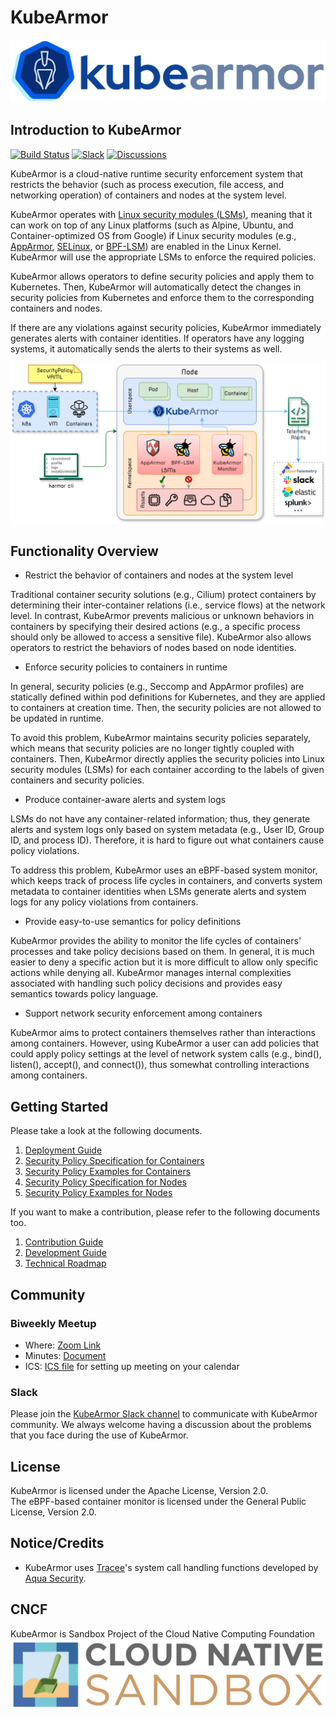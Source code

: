 # KubeArmor

![KubeArmor Logo](.gitbook/assets/logo.png)

## Introduction to KubeArmor

[![Build Status](https://github.com/kubearmor/KubeArmor/actions/workflows/ci-go.yml/badge.svg)](https://github.com/kubearmor/KubeArmor/actions/workflows/ci-go.yml/)
[![Slack](https://kubearmor.herokuapp.com/badge.svg)](https://kubearmor.herokuapp.com)
[![Discussions](https://img.shields.io/badge/Got%20Questions%3F-Chat-Violet)](https://github.com/kubearmor/KubeArmor/discussions)

KubeArmor is a cloud-native runtime security enforcement system that restricts the behavior \(such as process execution, file access, and networking operation\) of containers and nodes at the system level.

KubeArmor operates with [Linux security modules \(LSMs\)](https://en.wikipedia.org/wiki/Linux_Security_Modules), meaning that it can work on top of any Linux platforms \(such as Alpine, Ubuntu, and Container-optimized OS from Google\) if Linux security modules \(e.g., [AppArmor](https://en.wikipedia.org/wiki/AppArmor), [SELinux](https://en.wikipedia.org/wiki/Security-Enhanced_Linux), or [BPF-LSM](https://lwn.net/Articles/808048/)\) are enabled in the Linux Kernel. KubeArmor will use the appropriate LSMs to enforce the required policies.

KubeArmor allows operators to define security policies and apply them to Kubernetes. Then, KubeArmor will automatically detect the changes in security policies from Kubernetes and enforce them to the corresponding containers and nodes.

If there are any violations against security policies, KubeArmor immediately generates alerts with container identities. If operators have any logging systems, it automatically sends the alerts to their systems as well.

![KubeArmor High Level Design](.gitbook/assets/kubearmor_overview.png)

## Functionality Overview

* Restrict the behavior of containers and nodes at the system level

Traditional container security solutions \(e.g., Cilium\) protect containers by determining their inter-container relations \(i.e., service flows\) at the network level. In contrast, KubeArmor prevents malicious or unknown behaviors in containers by specifying their desired actions \(e.g., a specific process should only be allowed to access a sensitive file\). KubeArmor also allows operators to restrict the behaviors of nodes based on node identities.

* Enforce security policies to containers in runtime

In general, security policies \(e.g., Seccomp and AppArmor profiles\) are statically defined within pod definitions for Kubernetes, and they are applied to containers at creation time. Then, the security policies are not allowed to be updated in runtime.

To avoid this problem, KubeArmor maintains security policies separately, which means that security policies are no longer tightly coupled with containers. Then, KubeArmor directly applies the security policies into Linux security modules \(LSMs\) for each container according to the labels of given containers and security policies.

* Produce container-aware alerts and system logs

LSMs do not have any container-related information; thus, they generate alerts and system logs only based on system metadata \(e.g., User ID, Group ID, and process ID\). Therefore, it is hard to figure out what containers cause policy violations.

To address this problem, KubeArmor uses an eBPF-based system monitor, which keeps track of process life cycles in containers, and converts system metadata to container identities when LSMs generate alerts and system logs for any policy violations from containers.

* Provide easy-to-use semantics for policy definitions

KubeArmor provides the ability to monitor the life cycles of containers' processes and take policy decisions based on them. In general, it is much easier to deny a specific action but it is more difficult to allow only specific actions while denying all. KubeArmor manages internal complexities associated with handling such policy decisions and provides easy semantics towards policy language.

* Support network security enforcement among containers

KubeArmor aims to protect containers themselves rather than interactions among containers. However, using KubeArmor a user can add policies that could apply policy settings at the level of network system calls \(e.g., bind\(\), listen\(\), accept\(\), and connect\(\)\), thus somewhat controlling interactions among containers.

## Getting Started

Please take a look at the following documents.

1. [Deployment Guide](getting-started/deployment_guide.md)
2. [Security Policy Specification for Containers](getting-started/security_policy_specification.md)
3. [Security Policy Examples for Containers](getting-started/security_policy_examples.md)
4. [Security Policy Specification for Nodes](getting-started/host_security_policy_specification.md)
5. [Security Policy Examples for Nodes](getting-started/host_security_policy_examples.md)

If you want to make a contribution, please refer to the following documents too.

1. [Contribution Guide](contribution/contribution_guide.md)
2. [Development Guide](contribution/development_guide.md)
3. [Technical Roadmap](contribution/technical_roadmap.md)

## Community

### Biweekly Meetup

* Where: [Zoom Link](https://us02web.zoom.us/j/5013008459?pwd=LzhGdk42T05QZEM5T2pmYzhYUEZuQT09)
* Minutes: [Document](https://docs.google.com/document/d/1IqIIG9Vz-PYpbUwrH0u99KYEM1mtnYe6BHrson4NqEs/edit)
* ICS: [ICS file](getting-started/resources/KubeArmorMeetup.ics) for setting up meeting on your calendar

### Slack

Please join the [KubeArmor Slack channel](https://kubearmor.herokuapp.com) to communicate with KubeArmor community. We always welcome having a discussion about the problems that you face during the use of KubeArmor.

## License

KubeArmor is licensed under the Apache License, Version 2.0.  
The eBPF-based container monitor is licensed under the General Public License, Version 2.0.

## Notice/Credits

* KubeArmor uses [Tracee](https://github.com/aquasecurity/tracee/)'s system call handling functions developed by [Aqua Security](https://aquasec.com).

## CNCF

KubeArmor is Sandbox Project of the Cloud Native Computing Foundation
![CNCF SandBox Project](https://github.com/cncf/artwork/blob/c163512488dc5f1bddb0786e7dc2a345dc4621f6/other/cncf-sandbox/horizontal/color/cncf-sandbox-horizontal-color.png)
